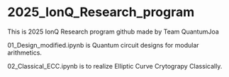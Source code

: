 # 2025_IonQ_Research_program
This is 2025 IonQ Research program github made by Team QuantumJoa

01_Design_modified.ipynb is Quantum circuit designs for modular arithmetics.

02_Classical_ECC.ipynb is to realize Elliptic Curve Crytograpy Classically.
